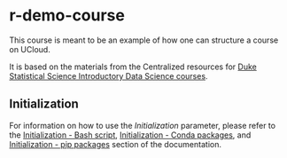 # r-demo-course

This course is meant to be an example of how one can structure a course on UCloud.

It is based on the materials from the Centralized resources for [Duke Statistical Science Introductory Data Science courses](https://www.introds.org/).

## Initialization

For information on how to use the *Initialization* parameter, please refer to the [Initialization - Bash script](../hands-on/init-sh.md), [Initialization - Conda packages](../hands-on/init-conda.md), and [Initialization - pip packages](../hands-on/init-pip.md) section of the documentation.
